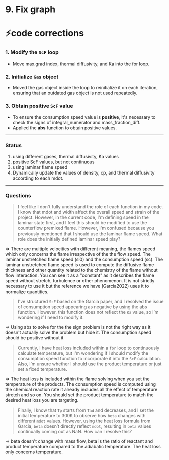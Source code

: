 # 9. Fix graph

# ⚡️code corrections

### 1. Modify the `ScF` loop

- Move max.grad index, thermal diffusivity, and Ka into the for loop.

### 2. Initialize `Gas` object

- Moved the gas object inside the loop to reinitialize it on each iteration, ensuring that an outdated gas object is not used repeatedly.

### 3. Obtain positive `ScF` value

- To ensure the consumption speed value is **positive**, it's necessary to check the signs of  integral_numerator and mass_fraction_diff.
- Applied the **abs** function to obtain positive values.

---

### Status

1. using different gases, thermal diffusivity, Ka values
2. positive ScF values, but not continuous
3. using laminar flame speed
4. Dynamically update the values of density, cp, and thermal diffusivity according to each mdot.

---

### Questions

> I feel like I don't fully understand the role of each function in my code. I know that mdot and width affect the overall speed and strain of the project. However, in the current code, I'm defining speed in the laminar state first, and I feel this should be modified to use the counterflow premixed flame. However, I'm confused because you previously mentioned that I should use the laminar flame speed. What role does the initially defined laminar speed play?
> 

⇒ There are multiple velocities with different meaning, the flames speed which only concerns the flame irrespective of the the flow speed. The laminar unstretched flame speed (sl0) and the consumption speed (sc). The laminar unstretched flame speed is used to compute the diffusive flame thickness and other quantity related to the chemistry of the flame without flow interaction. You can see it as a "constant" as it describes the flame speed without stretch, turbulence or other phenomenon. It is not strictly necessary to use it but the reference we have (Garcia2022) uses it to normalize quantities.

> I've structured `ScF` based on the Garcia paper, and I resolved the issue of consumption speed appearing as negative by using the abs function. However, this function does not reflect the `Ka` value, so I’m wondering if I need to modify it.
> 

⇒ Using abs to solve for the the sign problem is not the right way as it doesn't actually solve the problem but hide it. The consumption speed should be positive without it

> Currently, I have heat loss included within a `for` loop to continuously calculate temperature, but I'm wondering if I should modify the consumption speed function to incorporate it into the `ScF` calculation. Also, I’m unsure whether I should use the product temperature or just set a fixed temperature.
> 

⇒ The heat loss is included within the flame solving when you set the temperature of the products. The consumption speed is computed using the chemical reaction rate it already includes all the effect of temperature stretch and so on. You should set the product temperature to match the desired heat loss you are targeting.

> Finally, I know that `Tp` starts from `Tad` and decreases, and I set the initial temperature to 300K to observe how `beta` changes with different `mdot` values. However, using the heat loss formula from Garcia, `beta` doesn’t directly reflect `mdot`, resulting in `beta` values continually coming out as NaN. How can I resolve this?
> 

⇒ beta doesn't change with mass flow, beta is the ratio of reactant and product temperature compared to the adiabatic temperature. The heat loss only concerns temperature.
